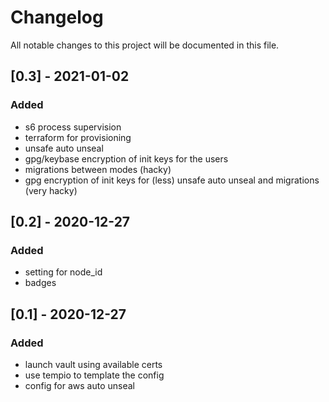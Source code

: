 # Changelog
All notable changes to this project will be documented in this file.

## [0.3] - 2021-01-02
### Added
- s6 process supervision
- terraform for provisioning
- unsafe auto unseal
- gpg/keybase encryption of init keys for the users
- migrations between modes (hacky)
- gpg encryption of init keys for (less) unsafe auto unseal and migrations (very hacky)

## [0.2] - 2020-12-27
### Added
- setting for node_id
- badges

## [0.1] - 2020-12-27
### Added
- launch vault using available certs
- use tempio to template the config
- config for aws auto unseal 
